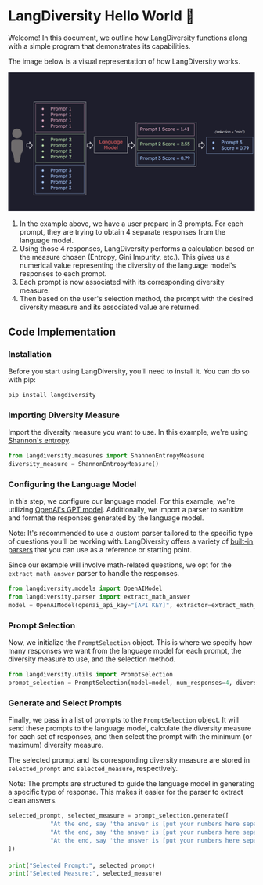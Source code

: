 # LangDiversity Hello World 📝

Welcome! In this document, we outline how LangDiversity functions along with a simple program that demonstrates its capabilities.

The image below is a visual representation of how LangDiversity works.

<img src="../media/LangDiversityExample.png"/>

1. In the example above, we have a user prepare in 3 prompts. For each prompt, they are trying to obtain 4 separate responses from the language model.
2. Using those 4 responses, LangDiversity performs a calculation based on the measure chosen (Entropy, Gini Impurity, etc.). This gives us a numerical value representing the diversity of the language model's responses to each prompt.
3. Each prompt is now associated with its corresponding diversity measure.
4. Then based on the user's selection method, the prompt with the desired diversity measure and its associated value are returned.

## Code Implementation

### Installation

Before you start using LangDiversity, you'll need to install it. You can do so with pip:

```bash
pip install langdiversity
```

### Importing Diversity Measure

Import the diversity measure you want to use. In this example, we're using [Shannon's entropy](https://github.com/lab-v2/langdiversity/blob/main/langdiversity/measures/shannon_entropy.py).

```python
from langdiversity.measures import ShannonEntropyMeasure
diversity_measure = ShannonEntropyMeasure()
```

### Configuring the Language Model

In this step, we configure our language model. For this example, we're utilizing [OpenAI's GPT model](https://github.com/lab-v2/langdiversity/blob/main/langdiversity/models/openai.py). Additionally, we import a parser to sanitize and format the responses generated by the language model.

Note: It's recommended to use a custom parser tailored to the specific type of questions you'll be working with. LangDiversity offers a variety of [built-in parsers](https://github.com/lab-v2/diversity_package/tree/main/langdiversity/parser/answer_extractor.py) that you can use as a reference or starting point.

Since our example will involve math-related questions, we opt for the `extract_math_answer` parser to handle the responses.

```python
from langdiversity.models import OpenAIModel
from langdiversity.parser import extract_math_answer
model = OpenAIModel(openai_api_key="[API KEY]", extractor=extract_math_answer)
```

### Prompt Selection

Now, we initialize the `PromptSelection` object. This is where we specify how many responses we want from the language model for each prompt, the diversity measure to use, and the selection method.

```python
from langdiversity.utils import PromptSelection
prompt_selection = PromptSelection(model=model, num_responses=4, diversity_measure=diversity_measure, selection='min')
```

### Generate and Select Prompts

Finally, we pass in a list of prompts to the `PromptSelection` object. It will send these prompts to the language model, calculate the diversity measure for each set of responses, and then select the prompt with the minimum (or maximum) diversity measure.

The selected prompt and its corresponding diversity measure are stored in `selected_prompt` and `selected_measure`, respectively.

Note: The prompts are structured to guide the language model in generating a specific type of response. This makes it easier for the parser to extract clean answers.

```python
selected_prompt, selected_measure = prompt_selection.generate([
            "At the end, say 'the answer is [put your numbers here separated by commas]'.\nQuestion: What is the speed of the current if Junior's boat can cover 12 miles downstream in the same time it takes to travel 9 miles upstream, given that his boat's speed in still water is 15 miles per hour?",
            "At the end, say 'the answer is [put your numbers here separated by commas]'.\nQuestion: What is the speed of the current if Junior's boat travels at a constant speed of 15 miles per hour in still water and he spends the same amount of time traveling 12 miles downstream as he does traveling 9 miles upstream?.",
            "At the end, say 'the answer is [put your numbers here separated by commas]'.\nQuestion: Juniors boat will go 15 miles per hour in still water . If he can go 12 miles downstream in the same amount of time as it takes to go 9 miles upstream , then what is the speed of the current?",
])

print("Selected Prompt:", selected_prompt)
print("Selected Measure:", selected_measure)
```
